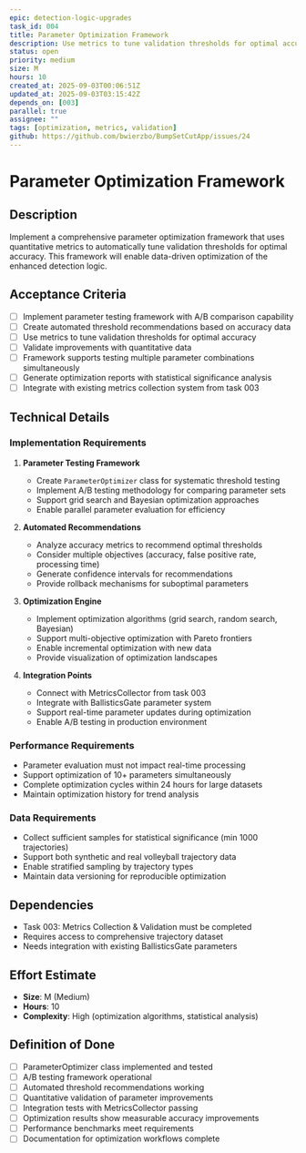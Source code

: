 ```yaml
---
epic: detection-logic-upgrades
task_id: 004
title: Parameter Optimization Framework
description: Use metrics to tune validation thresholds for optimal accuracy
status: open
priority: medium
size: M
hours: 10
created_at: 2025-09-03T00:06:51Z
updated_at: 2025-09-03T03:15:42Z
depends_on: [003]
parallel: true
assignee: ""
tags: [optimization, metrics, validation]
github: https://github.com/bwierzbo/BumpSetCutApp/issues/24
---
```


# Parameter Optimization Framework

## Description
Implement a comprehensive parameter optimization framework that uses quantitative metrics to automatically tune validation thresholds for optimal accuracy. This framework will enable data-driven optimization of the enhanced detection logic.

## Acceptance Criteria
- [ ] Implement parameter testing framework with A/B comparison capability
- [ ] Create automated threshold recommendations based on accuracy data
- [ ] Use metrics to tune validation thresholds for optimal accuracy
- [ ] Validate improvements with quantitative data
- [ ] Framework supports testing multiple parameter combinations simultaneously
- [ ] Generate optimization reports with statistical significance analysis
- [ ] Integrate with existing metrics collection system from task 003

## Technical Details

### Implementation Requirements
1. **Parameter Testing Framework**
   - Create `ParameterOptimizer` class for systematic threshold testing
   - Implement A/B testing methodology for comparing parameter sets
   - Support grid search and Bayesian optimization approaches
   - Enable parallel parameter evaluation for efficiency

2. **Automated Recommendations**
   - Analyze accuracy metrics to recommend optimal thresholds
   - Consider multiple objectives (accuracy, false positive rate, processing time)
   - Generate confidence intervals for recommendations
   - Provide rollback mechanisms for suboptimal parameters

3. **Optimization Engine**
   - Implement optimization algorithms (grid search, random search, Bayesian)
   - Support multi-objective optimization with Pareto frontiers
   - Enable incremental optimization with new data
   - Provide visualization of optimization landscapes

4. **Integration Points**
   - Connect with MetricsCollector from task 003
   - Integrate with BallisticsGate parameter system
   - Support real-time parameter updates during optimization
   - Enable A/B testing in production environment

### Performance Requirements
- Parameter evaluation must not impact real-time processing
- Support optimization of 10+ parameters simultaneously
- Complete optimization cycles within 24 hours for large datasets
- Maintain optimization history for trend analysis

### Data Requirements
- Collect sufficient samples for statistical significance (min 1000 trajectories)
- Support both synthetic and real volleyball trajectory data
- Enable stratified sampling by trajectory types
- Maintain data versioning for reproducible optimization

## Dependencies
- Task 003: Metrics Collection & Validation must be completed
- Requires access to comprehensive trajectory dataset
- Needs integration with existing BallisticsGate parameters

## Effort Estimate
- **Size**: M (Medium)
- **Hours**: 10
- **Complexity**: High (optimization algorithms, statistical analysis)

## Definition of Done
- [ ] ParameterOptimizer class implemented and tested
- [ ] A/B testing framework operational
- [ ] Automated threshold recommendations working
- [ ] Quantitative validation of parameter improvements
- [ ] Integration tests with MetricsCollector passing
- [ ] Optimization results show measurable accuracy improvements
- [ ] Performance benchmarks meet requirements
- [ ] Documentation for optimization workflows complete